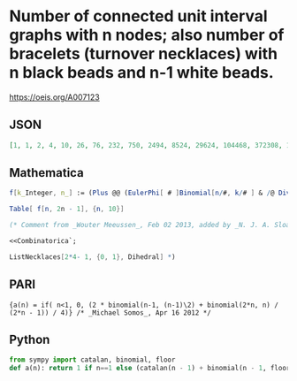 # Number of connected unit interval graphs with n nodes; also number of bracelets \(turnover necklaces\) with n black beads and n\-1 white beads\.
https://oeis.org/A007123
## JSON
```JSON
[1, 1, 2, 4, 10, 26, 76, 232, 750, 2494, 8524, 29624, 104468, 372308, 1338936, 4850640, 17685270, 64834550, 238843660, 883677784, 3282152588, 12233309868, 45741634536, 171530482864, 644953425740, 2430975800876, 9183681736376, 34766785487152, 131873995933480]
```
## Mathematica
```Mathematica
f[k_Integer, n_] := (Plus @@ (EulerPhi[ # ]Binomial[n/#, k/# ] & /@ Divisors[GCD[n, k]])/n + Binomial[(n - If[OddQ@n, 1, If[OddQ@k, 2, 0]])/2, (k - If[OddQ@k, 1, 0])/2])/2 (* _Robert A. Russell_, Sep 27 2004 *)
```
```Mathematica
Table[ f[n, 2n - 1], {n, 10}]
```
```Mathematica
(* Comment from _Wouter Meeussen_, Feb 02 2013, added by _N. J. A. Sloane_, Feb 02 2013: To get lists of the necklaces in Mathematica, use (if n=4, say):
```
```Mathematica
<<Combinatorica`;
```
```Mathematica
ListNecklaces[2*4- 1, {0, 1}, Dihedral] *)
```
## PARI
```PARI
{a(n) = if( n<1, 0, (2 * binomial(n-1, (n-1)\2) + binomial(2*n, n) / (2*n - 1)) / 4)} /* _Michael Somos_, Apr 16 2012 */
```
## Python
```Python
from sympy import catalan, binomial, floor
def a(n): return 1 if n==1 else (catalan(n - 1) + binomial(n - 1, floor((n - 1)/2)))/2 # _Indranil Ghosh_, Jun 03 2017
```
